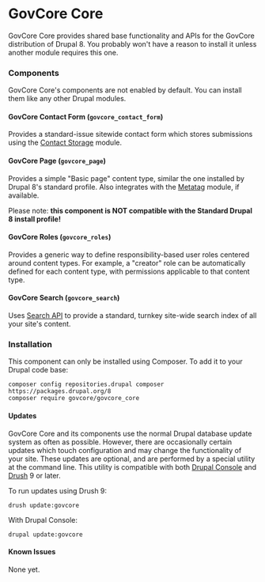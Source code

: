 # GovCore Core
GovCore Core provides shared base functionality and APIs for the GovCore
distribution of Drupal 8. You probably won't have a reason to install it
unless another module requires this one.

### Components
GovCore Core's components are not enabled by default. You can install them
like any other Drupal modules.

#### GovCore Contact Form (`govcore_contact_form`)
Provides a standard-issue sitewide contact form which stores submissions using
the [Contact Storage](https://drupal.org/project/contact_storage) module.

#### GovCore Page (`govcore_page`)
Provides a simple "Basic page" content type, similar the one installed by
Drupal 8's standard profile. Also integrates with the
[Metatag](https://drupal.org/project/metatag) module, if available.

Please note: **this component is NOT compatible with the Standard Drupal 8
install profile!**

#### GovCore Roles (`govcore_roles`)
Provides a generic way to define responsibility-based user roles centered
around content types. For example, a "creator" role can be automatically
defined for each content type, with permissions applicable to that content
type.

#### GovCore Search (`govcore_search`)
Uses [Search API](https://drupal.org/project/search_api) to provide a standard,
turnkey site-wide search index of all your site's content.

### Installation
This component can only be installed using Composer. To add it to your Drupal
code base:

```
composer config repositories.drupal composer https://packages.drupal.org/8
composer require govcore/govcore_core
```

#### Updates
GovCore Core and its components use the normal Drupal database update system
as often as possible. However, there are occasionally certain updates which
touch configuration and may change the functionality of your site. These updates
are optional, and are performed by a special utility at the command line. This
utility is compatible with both
[Drupal Console](https://github.com/hechoendrupal/drupal-console) and
[Drush](https://drush.org) 9 or later.

To run updates using Drush 9:

`
drush update:govcore
`

With Drupal Console:

`
drupal update:govcore
`

#### Known Issues
None yet.
